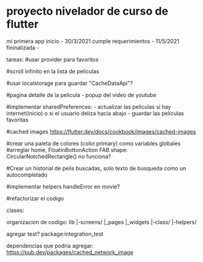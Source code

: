 # proyecto nivelador de curso de flutter

mi primera app
inicio - 30/3/2021
cumple requerimientos - 11/5/2021
fininalizada - 

tareas:
#usar provider para favoritos

#scroll infinito en la lista de peliculas

#usar localstorage para guardar "CacheDataApi"?

#pagina detalle de la pelicula - popup del video de youtube

#implementar sharedPreferences:  - actualizar las peliculas si hay internet(inicio) o si el usuario deliza hacia abajo - guardar las peliculas favoritas

#cached images https://flutter.dev/docs/cookbook/images/cached-images

#crear una paleta de colores (color.primary) como variables globales
#arreglar home, FloatinBottonAction FAB shape: CircularNotchedRectangle() no funciona?

#Crear un historial de pelis buscadas, solo texto de busqueda como un autocompletado

#implementar helpers handleError en movie?

#refactorizar el codigo

clases:

organizacion de codigo:
lib
|-screens/
|\_pages
|\_widgets
|-class/
|-helpers/

agregar test?
package:integration_test

dependencias que podria agregar:
https://pub.dev/packages/cached_network_image
